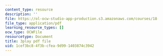 ```yaml
---
content_type: resource
description: ''
file: https://ol-ocw-studio-app-production.s3.amazonaws.com/courses/18-06sc-linear-algebra-fall-2011/1cef3bc84f3bcfea9d991403874c3942_FzncDO1eSNI.pdf
file_type: application/pdf
learning_resource_types: []
ocw_type: OCWFile
resourcetype: Document
title: 3play pdf file
uid: 1cef3bc8-4f3b-cfea-9d99-1403874c3942
---
```

